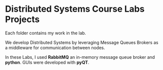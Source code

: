 # Distributed Systems Course Labs Projects

Each folder contains my work in the lab.

We develop Distributed Systems by leveraging Message Queues Brokers as a middleware for communication between nodes.

In these Labs, I used **RabbitMQ** an in-memory message queue broker and **python**. GUIs were developed with **pyQT**.
